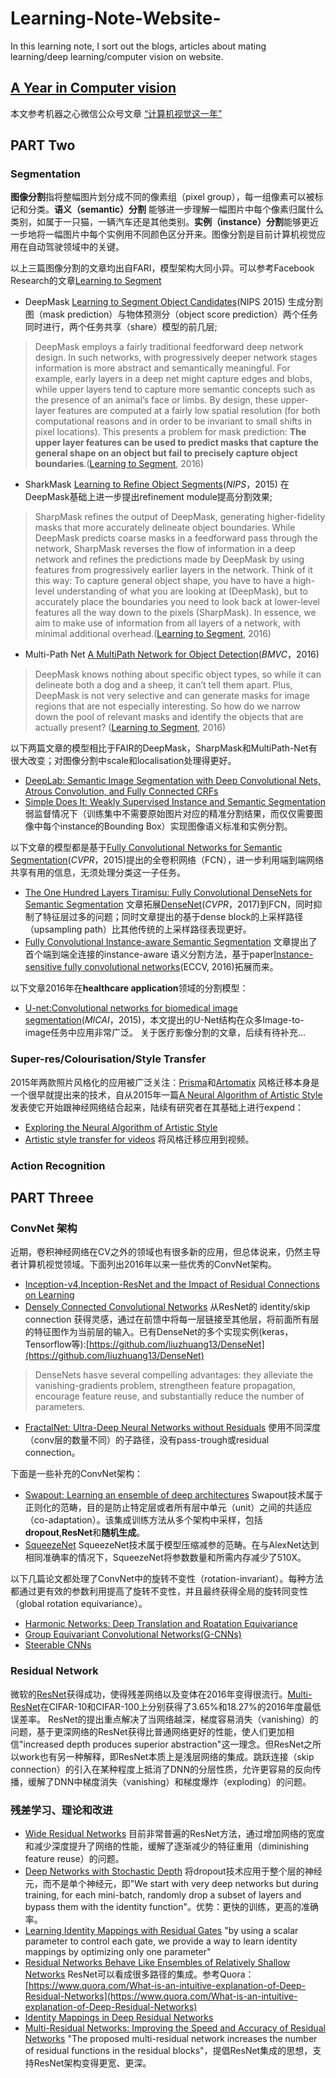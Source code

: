 # Learning-Note-Website-
In this learning note, I sort out the blogs, articles about mating learning/deep learning/computer vision on website.

## [A Year in Computer vision](www.themtank.org/pdfs/AyearofComputerVisionPDF.pdf)
本文参考机器之心微信公众号文章 [“计算机视觉这一年”](https://mp.weixin.qq.com/s?__biz=MzA3MzI4MjgzMw==&mid=2650733850&idx=1&sn=ee05c1e715621e41643cd6af5627a013&chksm=871b3964b06cb0728981e6500c700fa71272726c66b3fee1dfd23c5d18de0205873767bdf973&scene=38#wechat_redirect)


## PART Two
### Segmentation
**图像分割**指将整幅图片划分成不同的像素组（pixel group），每一组像素可以被标记和分类。**语义（semantic）分割** 能够进一步理解一幅图片中每个像素归属什么类别，如属于一只猫，一辆汽车还是其他类别。**实例（instance）分割**能够更近一步地将一幅图片中每个实例用不同颜色区分开来。图像分割是目前计算机视觉应用在自动驾驶领域中的关键。

以上三篇图像分割的文章均出自FARI，模型架构大同小异。可以参考Facebook Research的文章[Learning to Segment](https://research.fb.com/learning-to-segment/)

- DeepMask [Learning to Segment Object Candidates](https://arxiv.org/pdf/1506.06204v2.pdf)(NIPS 2015) 生成分割图（mask prediction）与物体预测分（object score prediction）两个任务同时进行，两个任务共享（share）模型的前几层;
> DeepMask employs a fairly traditional feedforward deep network design. In such networks, with progressively deeper network stages information is more abstract and semantically meaningful. For example, early layers in a deep net might capture edges and blobs, while upper layers tend to capture more semantic concepts such as the presence of an animal’s face or limbs. By design, these upper-layer features are computed at a fairly low spatial resolution (for both computational reasons and in order to be invariant to small shifts in pixel locations). This presents a problem for mask prediction: **The upper layer features can be used to predict masks that capture the general shape on an object but fail to precisely capture object boundaries**.([Learning to Segment](https://research.fb.com/learning-to-segment/), 2016)
- SharkMask [Learning to Refine Object Segments](https://arxiv.org/pdf/1603.08695v2.pdf)(*NIPS*，2015) 在DeepMask基础上进一步提出refinement module提高分割效果;
> SharpMask refines the output of DeepMask, generating higher-fidelity masks that more accurately delineate object boundaries. While DeepMask predicts coarse masks in a feedforward pass through the network, SharpMask reverses the flow of information in a deep network and refines the predictions made by DeepMask by using features from progressively earlier layers in the network. Think of it this way: To capture general object shape, you have to have a high-level understanding of what you are looking at (DeepMask), but to accurately place the boundaries you need to look back at lower-level features all the way down to the pixels (SharpMask). In essence, we aim to make use of information from all layers of a network, with minimal additional overhead.([Learning to Segment](https://research.fb.com/learning-to-segment/), 2016)
- Multi-Path Net [A MultiPath Network for Object Detection](https://arxiv.org/pdf/1604.02135v2.pdf)(*BMVC*，2016)
> DeepMask knows nothing about specific object types, so while it can delineate both a dog and a sheep, it can’t tell them apart. Plus, DeepMask is not very selective and can generate masks for image regions that are not especially interesting. So how do we narrow down the pool of relevant masks and identify the objects that are actually present? ([Learning to Segment](https://research.fb.com/learning-to-segment/), 2016)

以下两篇文章的模型相比于FAIR的DeepMask，SharpMask和MultiPath-Net有很大改变；对图像分割中scale和localisation处理得更好。

- [DeepLab: Semantic Image Segmentation with Deep Convolutional Nets, Atrous Convolution, and Fully Connected CRFs](https://arxiv.org/pdf/1606.00915v1.pdf) 
- [Simple Does It: Weakly Supervised Instance and Semantic Segmentation](https://arxiv.org/pdf/1603.07485v2.pdf) 弱监督情况下（训练集中不需要原始图片对应的精准分割结果，而仅仅需要图像中每个instance的Bounding Box）实现图像语义标准和实例分割。

以下文章的模型都是基于[Fully Convolutional Networks for Semantic Segmentation](https://people.eecs.berkeley.edu/~jonlong/long_shelhamer_fcn.pdf)(*CVPR*，2015)提出的全卷积网络（FCN），进一步利用端到端网络共享有用的信息，无须处理分类这一子任务。

- [The One Hundred Layers Tiramisu: Fully Convolutional DenseNets for Semantic Segmentation](https://arxiv.org/pdf/1611.09326v2.pdf) 文章拓展[DenseNet](https://arxiv.org/pdf/1608.06993.pdf)(*CVPR*，2017)到FCN，同时抑制了特征层过多的问题；同时文章提出的基于dense block的上采样路径（upsampling path）比其他传统的上采样路径表现更好。
- [Fully Convolutional Instance-aware Semantic Segmentation](https://arxiv.org/pdf/1611.07709v1.pdf) 文章提出了首个端到端全连接的instance-aware 语义分割方法，基于paper[Instance-sensitive fully convolutional networks](https://arxiv.org/pdf/1603.08678.pdf)(ECCV, 2016)拓展而来。

以下文章2016年在**healthcare application**领域的分割模型：
- [U-net:Convolutional networks for biomedical image segmentation](https://arxiv.org/pdf/1505.04597.pdf)(*MICAI*，2015)，本文提出的U-Net结构在众多Image-to-image任务中应用非常广泛。
关于医疗影像分割的文章，后续有待补充...

### Super-res/Colourisation/Style Transfer
2015年两款照片风格化的应用被广泛关注：[Prisma](https://prisma-ai.com/)和[Artomatix](https://services.artomatix.com/) 风格迁移本身是一个很早就提出来的技术，自从2015年一篇[A Neural Algorithm of Artistic Style](https://arxiv.org/pdf/1508.06576v2.pdf)发表使它开始跟神经网络结合起来，陆续有研究者在其基础上进行expend：
- [Exploring the Neural Algorithm of Artistic Style](https://arxiv.org/pdf/1602.07188v2.pdf)
- [Artistic style transfer for videos](https://arxiv.org/pdf/1604.08610v2.pdf) 将风格迁移应用到视频。




### Action Recognition



## PART Threee
### ConvNet 架构
近期，卷积神经网络在CV之外的领域也有很多新的应用，但总体说来，仍然主导者计算机视觉领域。下面列出2016年以来一些优秀的ConvNet架构。
- [Inception-v4,Inception-ResNet and the Impact of Residual Connections on Learning](http://arxiv.org/pdf/1602.07261v2.pdf)
- [Densely Connected Convolutional Networks](http://arxiv.org/pdf/1608.06993v3) 从ResNet的 identity/skip connection 获得灵感，通过在前馈中将每一层链接至其他层，将前面所有层的特征图作为当前层的输入。已有DenseNet的多个实现实例(keras，Tensorflow等):[https://github.com/liuzhuang13/DenseNet](https://github.com/liuzhuang13/DenseNet)
> DenseNets hasve several compelling advantages: they alleviate the vanishing-gradients problem, strengtheen feature propagation, encourage feature reuse, and substantially reduce the number of parameters.
- [FractalNet: Ultra-Deep Neural Networks without Residuals](https://arxiv.org/pdf/1605.07648v2.pdf) 使用不同深度（conv层的数量不同）的子路径，没有pass-trough或residual connection。

下面是一些补充的ConvNet架构：
- [Swapout: Learning an ensemble of deep architectures](https://arxiv.org/pdf/1605.06465v1.pdf) Swapout技术属于正则化的范畴，目的是防止特定层或者所有层中单元（unit）之间的共适应（co-adaptation）。该集成训练方法从多个架构中采样，包括**dropout**,**ResNet**和**随机生成**。
- [SqueezeNet](https://arxiv.org/pdf/1602.07360v4.pdf) SqueezeNet技术属于模型压缩减参的范畴。在与AlexNet达到相同准确率的情况下，SqueezeNet将参数数量和所需内存减少了510X。

以下几篇论文都处理了ConvNet中的旋转不变性（rotation-invariant）。每种方法都通过更有效的参数利用提高了旋转不变性，并且最终获得全局的旋转同变性（global rotation equivariance）。
- [Harmonic Networks: Deep Translation and Roatation Equivariance](https://arxiv.org/pdf/1612.04642v1.pdf)
- [Group Equivariant Convolutional Networks(G-CNNs)](https://arxiv.org/pdf/1602.07576v3.pdf)
- [Steerable CNNs](https://arxiv.org/pdf/1612.08498v1.pdf)

### Residual Network
微软的[ResNet](https://arxiv.org/pdf/1512.03385v1.pdf)获得成功，使得残差网络以及变体在2016年变得很流行。[Multi-ResNet](https://arxiv.org/pdf/1609.05672v3.pdf)在CIFAR-10和CIFAR-100上分别获得了3.65%和18.27%的2016年度最低误差率。
ResNet的提出重点解决了当网络越深，梯度容易消失（vanishing）的问题，基于更深网络的ResNet获得比普通网络更好的性能，使人们更加相信"increased depth produces superior abstraction"这一理念。但ResNet之所以work也有另一种解释，即ResNet本质上是浅层网络的集成。跳跃连接（skip connection）的引入在某种程度上抵消了DNN的分层性质，允许更容易的反向传播，缓解了DNN中梯度消失（vanishing）和梯度爆炸（exploding）的问题。

### 残差学习、理论和改进
- [Wide Residual Networks](https://arxiv.org/pdf/1605.07146v3.pdf) 目前非常普遍的ResNet方法，通过增加网络的宽度和减少深度提升了网络的性能，缓解了逐渐减少的特征重用（diminishing feature reuse）的问题。
- [Deep Networks with Stochastic Depth](https://arxiv.org/pdf/1603.09382v3.pdf) 将dropout技术应用于整个层的神经元，而不是单个神经元，即"We start with very deep networks but during training, for each mini-batch, randomly drop a subset of layers and bypass them with the identity function"。优势：更快的训练，更高的准确率。
- [Learning Identity Mappings with Residual Gates](https://arxiv.org/pdf/1611.01260v2.pdf) "by using a scalar parameter to control each gate, we provide a way to learn identity mappings by optimizing only one parameter"
- [Residual Networks Behave Like Ensembles of Relatively Shallow Networks](https://arxiv.org/pdf/1605.06431v2.pdf) ResNet可以看成很多路径的集成。参考Quora：[https://www.quora.com/What-is-an-intuitive-explanation-of-Deep-Residual-Networks](https://www.quora.com/What-is-an-intuitive-explanation-of-Deep-Residual-Networks)
- [Identity Mappings in Deep Residual Networks](https://arxiv.org/pdf/1603.05027v3.pdf)
- [Multi-Residual Networks: Improving the Speed and Accuracy of Residual Networks](https://arxiv.org/pdf/1609.05672v3.pdf) "The proposed multi-residual network increases the number of residual functions in the residual blocks"，提倡ResNet集成的思想，支持ResNet架构变得更宽、更深。




